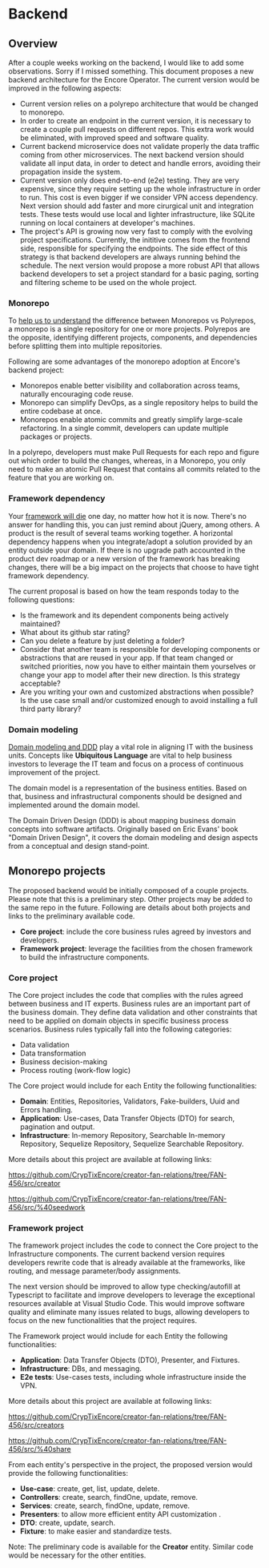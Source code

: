 # Backend

## Overview

After a couple weeks working on the backend, I would like to add some observations. Sorry if I missed something. This document proposes a new backend architecture for the Encore Operator. The current version would be improved in the following aspects:

- Current version relies on a polyrepo architecture that would be changed to monorepo.
- In order to create an endpoint in the current version, it is necessary to create a couple pull requests on different repos. This extra work would be eliminated, with improved speed and software quality.
- Current backend microservice does not validate properly the data traffic coming from other microservices. The next backend version should validate all input data, in order to detect and handle errors, avoiding their propagation inside the system.
- Current version only does end-to-end (e2e) testing. They are very expensive, since they require setting up the whole infrastructure in order to run. This cost is even bigger if we consider VPN access dependency. Next version should add faster and more cirurgical unit and integration tests. These tests would use local and lighter infrastructure, like SQLite running on local containers at developer's machines.
- The project's API is growing now very fast to comply with the evolving project specifications. Currently, the inititive comes from the frontend side, responsible for specifying the endpoints. The side effect of this strategy is that backend developers are always running behind the schedule. The next version would propose a more robust API that  allows backend developers to set a project standard for a basic paging, sorting and filtering scheme to be used on the whole project.

### Monorepo

To [help us to understand](https://blog.bitsrc.io/monorepo-vs-polyrepo-5-things-you-should-consider-897f3b588e70) the difference between Monorepos vs Polyrepos, a monorepo is a single repository for one or more projects. Polyrepos are the opposite, identifying different projects, components, and dependencies before splitting them into multiple repositories.

Following are some advantages of the monorepo adoption at Encore's backend project:

- Monorepos enable better visibility and collaboration across teams, naturally encouraging code reuse.
- Monorepo can simplify DevOps, as a single repository helps to build the entire codebase at once.
- Monorepos enable atomic commits and greatly simplify large-scale refactoring. In a single commit, developers can update multiple packages or projects.

In a polyrepo, developers must make Pull Requests for each repo and figure out which order to build the changes, whereas, in a Monorepo, you only need to make an atomic Pull Request that contains all commits related to the feature that you are working on.

### Framework dependency

Your [framework will die](https://rajeshnaroth.medium.com/framework-and-package-dependencies-will-kill-your-application-c0c1d7df24e2) one day, no matter how hot it is now. There's no answer for handling this, you can just remind about jQuery, among others. A product is the result of several teams working together. A horizontal dependency happens when you integrate/adopt a solution provided by an entity outside your domain. If there is no upgrade path accounted in the product dev roadmap or a new version of the framework has breaking changes, there will be a big impact on the projects that choose to have tight framework dependency.

The current proposal is based on how the team responds today to the following questions:

- Is the framework and its dependent components being actively maintained?
- What about its github star rating?
- Can you delete a feature by just deleting a folder?
- Consider that another team is responsible for developing components or abstractions that are reused in your app. If that team changed or switched priorities, now you have to either maintain them yourselves or change your app to model after their new direction. Is this strategy acceptable?
- Are you writing your own and customized abstractions when possible? Is the use case small and/or customized enough to avoid installing a full third party library?

### Domain modeling

[Domain modeling and DDD](https://www.infoq.com/articles/ddd-in-practice/) play a vital role in aligning IT with the business units. Concepts like **Ubiquitous Language** are vital to help business investors to leverage the IT team and focus on a process of continuous improvement of the project.

The domain model is a representation of the business entities. Based on that, business and infrastructural components should be designed and implemented around the domain model.

The Domain Driven Design (DDD) is about mapping business domain concepts into software artifacts. Originally based on Eric Evans' book "Domain Driven Design", it covers the domain modeling and design aspects from a conceptual and design stand-point.

## Monorepo projects

The proposed backend would be initially composed of a couple projects. Please note that this is a preliminary step. Other projects may be added to the same repo in the future. Following are details about both projects and links to the preliminary available code.

- **Core project**: include the core business rules agreed by investors and developers.
- **Framework project**: leverage the facilities from the chosen framework to build the infrastructure components.

### Core project

The Core project includes the code that complies with the rules agreed between business and IT experts. Business rules are an important part of the business domain. They define data validation and other constraints that need to be applied on domain objects in specific business process scenarios. Business rules typically fall into the following categories:

- Data validation
- Data transformation
- Business decision-making
- Process routing (work-flow logic)

The Core project would include for each Entity the following functionalities:

- **Domain**: Entities, Repositories, Validators, Fake-builders, Uuid and Errors handling.
- **Application**: Use-cases, Data Transfer Objects (DTO) for search, pagination and output.
- **Infrastructure**: In-memory Repository, Searchable In-memory Repository, Sequelize Repository, Sequelize Searchable Repository.

More details about this project are available at following links:

https://github.com/CrypTixEncore/creator-fan-relations/tree/FAN-456/src/creator

https://github.com/CrypTixEncore/creator-fan-relations/tree/FAN-456/src/%40seedwork


### Framework project

The framework project includes the code to connect the Core project to the Infrastructure components. The current backend version requires developers rewrite code that is already available at the frameworks, like routing, and message parameter/body assignments.

The next version should be improved to allow type checking/autofill at Typescript to facilitate and improve developers to leverage the exceptional resources available at Visual Studio Code. This would improve software quality and eliminate many issues related to bugs, allowing developers to focus on the new functionalities that the project requires.

The Framework project would include for each Entity the following functionalities:

- **Application**: Data Transfer Objects (DTO), Presenter, and Fixtures.
- **Infrastructure**: DBs, and messaging.
- **E2e tests**: Use-cases tests, including whole infrastructure inside the VPN.

More details about this project are available at following links:

https://github.com/CrypTixEncore/creator-fan-relations/tree/FAN-456/src/creators

https://github.com/CrypTixEncore/creator-fan-relations/tree/FAN-456/src/%40share


From each entity's perspective in the project, the proposed version would provide the following functionalities:

- **Use-case**: create, get, list, update, delete.
- **Controllers**: create, search, findOne, update, remove.
- **Services**: create, search, findOne, update, remove.
- **Presenters**: to allow more efficient entity API customization .
- **DTO**: create, update, search.
- **Fixture**: to make easier and standardize tests.

Note: The preliminary code is available for the **Creator** entity. Similar code would be necessary for the other entities.